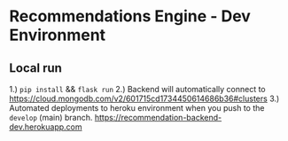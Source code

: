 # Recommendations Engine - Dev Environment

## Local run
1.) `pip install` && `flask run`
2.) Backend will automatically connect to https://cloud.mongodb.com/v2/601715cd1734450614686b36#clusters
3.) Automated deployments to heroku environment when you push to the `develop` (main) branch. https://recommendation-backend-dev.herokuapp.com
